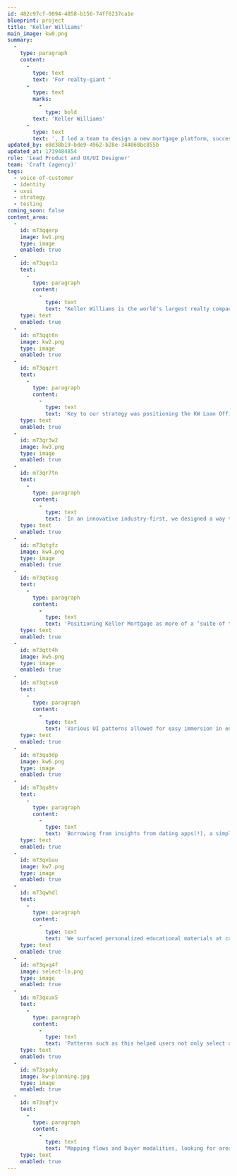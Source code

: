 ```yaml
---
id: 482c97cf-0094-4858-b156-74ff6237ca1e
blueprint: project
title: 'Keller Williams'
main_image: kw0.png
summary:
  -
    type: paragraph
    content:
      -
        type: text
        text: 'For realty-giant '
      -
        type: text
        marks:
          -
            type: bold
        text: 'Keller Williams'
      -
        type: text
        text: ', I led a team to design a new mortgage platform, successfully disrupting a crowded market through focusing on financially empowering homebuyers.'
updated_by: e8d38b19-bde9-4962-b28e-344068bc855b
updated_at: 1739484854
role: 'Lead Product and UX/UI Designer'
team: 'Craft (agency)'
tags:
  - voice-of-customer
  - identity
  - uxui
  - strategy
  - testing
coming_soon: false
content_area:
  -
    id: m73qqerp
    image: kw1.png
    type: image
    enabled: true
  -
    id: m73qqn1z
    text:
      -
        type: paragraph
        content:
          -
            type: text
            text: "Keller Williams is the world's largest realty company. I led a team of researchers and designers to bootstrap their new Mortgage platform from inception through launch (and subsequent sale when Keller exited the market in response to wider economic conditions). Our 'Lean Startup' process allowed us to hone in on a strategy of financial empowerment for prospective homebuyers, creating a suite of best-in-class tools and offering a 'soft-sell' approach. Crucially, we chose 'qualified leads' over merely 'leads' as our core success metric, which ensured all downstream UX work focused on building rich relationships between prospective homeowner, Loan Officer and Agent."
    type: text
    enabled: true
  -
    id: m73qqt6n
    image: kw2.png
    type: image
    enabled: true
  -
    id: m73qqzrt
    text:
      -
        type: paragraph
        content:
          -
            type: text
            text: 'Key to our strategy was positioning the KW Loan Officer as partner with the realty agent. This allowed customers to conduct their home search in light of shared, articulated financial goals, both short and long term. Visual diagrams created a sense of transparency and approachability, helping customers understand the structure of the KW team working with them.'
    type: text
    enabled: true
  -
    id: m73qr3w2
    image: kw3.png
    type: image
    enabled: true
  -
    id: m73qr7tn
    text:
      -
        type: paragraph
        content:
          -
            type: text
            text: 'In an innovative industry-first, we designed a way to discover potential properties driven by affordability and mortgage calculators, which typically exist in isolation. This search could be captured and shared with both Loan Officer and Agent. The likelihood of successful closing was higher with these more calibrated expectations in place.'
    type: text
    enabled: true
  -
    id: m73qtgfz
    image: kw4.png
    type: image
    enabled: true
  -
    id: m73qtksg
    text:
      -
        type: paragraph
        content:
          -
            type: text
            text: 'Positioning Keller Mortgage as more of a ‘suite of tools’ to help prospective homeowners, rather than taking a traditional ‘hard sell’ approach, we prominently featured a ‘Total Cost Analysis’ tool. Capturing even initial clicks into the various parameters, such as ‘Rent vs Buy?’, we were able to deepen conversations between customers and their Loan Officers and Agents.'
    type: text
    enabled: true
  -
    id: m73qtt4h
    image: kw5.png
    type: image
    enabled: true
  -
    id: m73qtxs0
    text:
      -
        type: paragraph
        content:
          -
            type: text
            text: 'Various UI patterns allowed for easy immersion in educational content, encouraging repeat visits and skewing towards building trust rather than pressuring the customer.'
    type: text
    enabled: true
  -
    id: m73qu3dp
    image: kw6.png
    type: image
    enabled: true
  -
    id: m73qu8tv
    text:
      -
        type: paragraph
        content:
          -
            type: text
            text: 'Borrowing from insights from dating apps(!), a simple contact form became an opportunity to seed the relationship between prospective homebuyer and their Loan Officer and Agent. A few checkboxes with tooltips set up a ‘call and response’ pattern of low-friction educational content, while building a rich lead record on the backend.'
    type: text
    enabled: true
  -
    id: m73qvbau
    image: kw7.png
    type: image
    enabled: true
  -
    id: m73qwhdl
    text:
      -
        type: paragraph
        content:
          -
            type: text
            text: 'We surfaced personalized educational materials at contextually meaningful moments such as on a success screen after a customer sets up a call with their new Loan Officer.'
    type: text
    enabled: true
  -
    id: m73qvq4f
    image: select-lo.png
    type: image
    enabled: true
  -
    id: m73qxux5
    text:
      -
        type: paragraph
        content:
          -
            type: text
            text: 'Patterns such as this helped users not only select a Loan Officer to work with, but also seeded the concept of basing their homeownership journey in the context of wider financial planning. Through multiple rounds of testing over a year and half of development, this unique strategy was validated as remarkably effective in both winning customers in a crowded market, while reducing barriers to the dream of homeownership for thousands of customers.'
    type: text
    enabled: true
  -
    id: m73spoky
    image: kw-planning.jpg
    type: image
    enabled: true
  -
    id: m73sqfjv
    text:
      -
        type: paragraph
        content:
          -
            type: text
            text: "Mapping flows and buyer modalities, looking for areas to 'intercept and reset' behaviors via innovative UX."
    type: text
    enabled: true
---
```

